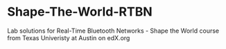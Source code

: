 # Shape-The-World-RTBN
Lab solutions for Real-Time Bluetooth Networks - Shape the World course from Texas Univeristy at Austin on edX.org
